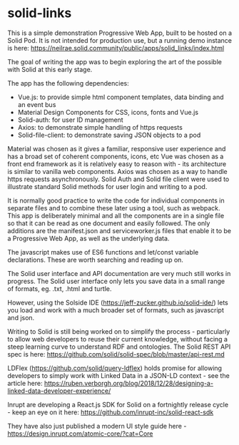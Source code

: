# solid-links

This is a simple demonstration Progressive Web App, built to be hosted on a Solid Pod.  It is not intended for production use, but a running demo instance is here: https://neilrae.solid.community/public/apps/solid_links/index.html

The goal of writing the app was to begin exploring the art of the possible with Solid at this early stage. 

The app has the following dependencies:

* Vue.js: to provide simple html component templates, data binding and an event bus
* Material Design Components for CSS, icons, fonts and Vue.js
* Solid-auth: for user ID management
* Axios: to demonstrate simple handling of https requests
* Solid-file-client: to demonstrate saving JSON objects to a pod

Material was chosen as it gives a familiar, responsive user experience and has a broad set of coherent components, icons, etc
Vue was chosen as a front end framework as it is relatively easy to reason with - its architecture is similar to vanilla web components.
Axios was chosen as a way to handle https requests asynchronously.
Solid Auth and Solid file client were used to illustrate standard Solid methods for user login and writing to a pod.

It is normally good practice to write the code for individual components in separate files and to combine these later using a tool, such as webpack. This app is deliberately minimal and all the components are in a single file so that it can be read as one document and easily followed.  The only additions are the manifest.json and serviceworker.js files that enable it to be a Progressive Web App, as well as the underlying data.

The javascript makes use of ES6 functions and let/const variable declarations.  These are worth searching and reading up on.

The Solid user interface and API documentation are very much still works in progress.  The Solid user interface only lets you save data in a small range of formats, eg. .txt, .html and turtle. 

However, using the Solside IDE (https://jeff-zucker.github.io/solid-ide/) lets you load and work with a much broader set of formats, such as javascript and json.  

Writing to Solid is still being worked on to simplify the process - particularly to allow web developers to reuse their current knowledge, without facing a steep learning curve to understand RDF and ontologies.  The Solid REST API spec is here: https://github.com/solid/solid-spec/blob/master/api-rest.md

LDFlex (https://github.com/solid/query-ldflex) holds promise for allowing developers to simply work with Linked Data in a JSON-LD context - see the article here: https://ruben.verborgh.org/blog/2018/12/28/designing-a-linked-data-developer-experience/

Inrupt are developing a React.js SDK for Solid on a fortnightly release cycle - keep an eye on it here: https://github.com/inrupt-inc/solid-react-sdk

They have also just published a modern UI style guide here - https://design.inrupt.com/atomic-core/?cat=Core


